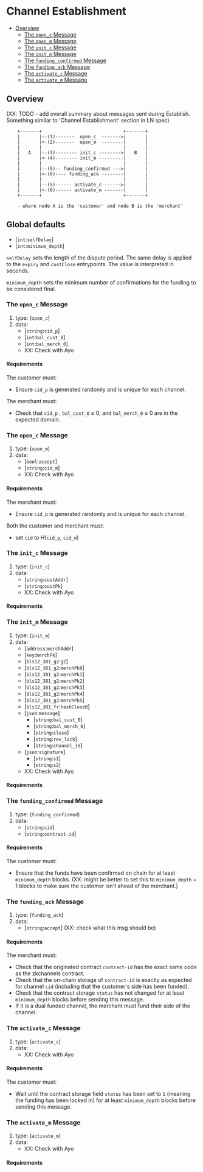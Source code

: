 # Channel Establishment

  * [Overview](#Overview)
    * [The `open_c` Message](#the-`open_c`-Message)
    * [The `open_m` Message](#the-`open_m`-Message)
    * [The `init_c` Message](#the-`init_c`-Message)
    * [The `init_m` Message](#the-`init_m`-Message)
    * [The `funding_confirmed` Message](#the-`funding_confirmed`-Message)
    * [The `funding_ack` Message](#the-`funding_ack`-Message)
    * [The `activate_c` Message](#the-`activate_c`-Message)
    * [The `activate_m` Message](#the-`activate_m`-Message)

## Overview
(XX: TODO - add overall summary about messages sent during Establish. Something similar to 'Channel Establishment' section in LN spec)

        +-------+                              +-------+
        |       |--(1)-------  open_c  ------->|       |
        |       |<-(2)-------  open_m  --------|       |
        |       |                              |       |
        |   A   |--(3)-------- init_c -------->|   B   |
        |       |<-(4)-------- init_m ---------|       |
        |       |                              |       |
        |       |--(5)-- funding_confirmed --->|       |
        |       |<-(6)---- funding_ack --------|       |
        |       |                              |       |
        |       |--(5)------ activate_c ------>|       |
        |       |<-(6)------ activate_m -------|       |
        +-------+                              +-------+

        - where node A is the 'customer' and node B is the 'merchant'

## Global defaults
* [`int`:`selfDelay`] 
* [`int`:`minimum_depth`]

`selfDelay` sets the length of the dispute period. The same delay is applied to the `expiry` and `custClose` entrypoints. The value is interpreted in seconds. 

`minimum_depth` sets the minimum number of confirmations for the funding to be considered final.

### The `open_c` Message

1. type: (`open_c`)
2. data: 
    * [`string`:`cid_p`]
    * [`int`:`bal_cust_0`]
    * [`int`:`bal_merch_0`]
    * XX: Check with Ayo 
#### Requirements

The customer must:
  - Ensure `cid_p` is generated randomly and is unique for each channel.

The merchant must:
  - Check that `cid_p` , `bal_cust_0` ≥ 0, and `bal_merch_0` ≥ 0 are in the expected domain.

### The `open_c` Message

1. type: (`open_m`)
2. data:
    * [`bool`:`accept`]
    * [`string`:`cid_m`]
    * XX: Check with Ayo

#### Requirements

The merchant must:
  - Ensure `cid_p` is generated randomly and is unique for each channel.

Both the customer and merchant must:
  - set `cid` to H(`cid_p`, `cid_m`)

### The `init_c` Message

1. type: (`init_c`)
2. data: 
    * [`string`:`custAddr`]
    * [`string`:`custPk`]
    * XX: Check with Ayo

#### Requirements

### The `init_m` Message

1. type: (`init_m`)
2. data: 
    * [`address`:`merchAddr`]
    * [`key`:`merchPk`]
    * [`bls12_381_g2`:`g2`]
    * [`bls12_381_g2`:`merchPk0`]
    * [`bls12_381_g2`:`merchPk1`]
    * [`bls12_381_g2`:`merchPk2`]
    * [`bls12_381_g2`:`merchPk3`]
    * [`bls12_381_g2`:`merchPk4`]
    * [`bls12_381_g2`:`merchPk5`]
    * [`bls12_381_fr`:`hashCloseB`]
    * [`json`:`message`]
      * [`string`:`bal_cust_0`]
      * [`string`:`bal_merch_0`]
      * [`string`:`close`]
      * [`string`:`rev_lock`]
      * [`string`:`channel_id`]
    * [`json`:`signature`]
      * [`string`:`s1`]
      * [`string`:`s2`]
    * XX: Check with Ayo

#### Requirements

### The `funding_confirmed` Message

1. type: (`funding_confirmed`)
2. data: 
    * [`string`:`cid`]
    * [`string`:`contract-id`]

#### Requirements

The customer must:
  - Ensure that the funds have been confirmed on chain for at least `minimum_depth` blocks. (XX: might be better to set this to `minimum_depth` + 1 blocks to make sure the customer isn't ahead of the merchant.)

### The `funding_ack` Message

1. type: (`funding_ack`)
2. data: 
    * [`string`:`accept`] (XX: check what this msg should be)

#### Requirements

The merchant must:
  - Check that the originated contract `contract-id` has the exact same code as the zkchannels contract.
  - Check that the on-chain storage of `contract-id` is exactly as expected for channel `cid` (including that the customer's side has been funded).
  - Check that the contract storage `status` has not changed for at least `minimum_depth` blocks before sending this message.
  - If it is a dual funded channel, the merchant must fund their side of the channel.

### The `activate_c` Message

1. type: (`activate_c`)
2. data: 
    * XX: Check with Ayo

#### Requirements

The customer must:
  - Wait until the contract storage field `status` has been set to `1` (meaning the funding has been locked in) for at least `minimum_depth` blocks before sending this message.

### The `activate_m` Message

1. type: (`activate_m`)
2. data: 
    * XX: Check with Ayo

#### Requirements

